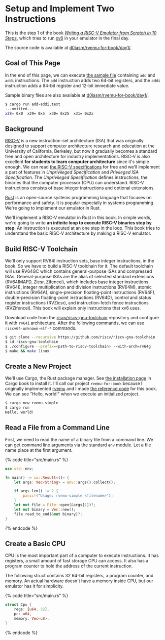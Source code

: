 # Setup and Implement Two Instructions

This is the step 1 of the book [_Writing a RISC-V Emulator from Scratch in 10 Steps_](./), which tries to run [xv6](https://github.com/mit-pdos/xv6-riscv) in your emulator in the final day.

The source code is available at [d0iasm/rvemu-for-book/day1/](https://github.com/d0iasm/rvemu-for-book/tree/master/day1).

## Goal of This Page

In the end of this page, we can execute [the sample file](https://github.com/d0iasm/rvemu-for-book/blob/master/day1/add-addi.s) containing `add` and `addi` instructions. The `add` instruction adds two 64-bit registers, and the `addi` instruction adds a 64-bit register and 12-bit immediate value.

Sample binary files are also available at [d0iasm/rvemu-for-book/day1/](https://github.com/d0iasm/rvemu-for-book/tree/master/day1).

```bash
$ cargo run add-addi.text
...omitted...
x28= 0x0  x29= 0x5  x30= 0x25  x31= 0x2a
```

## Background

[RISC-V](https://riscv.org/) is a new instruction-set architecture \(ISA\) that was originally designed to support computer architecture research and education at the University of California, Berkeley, but now it gradually becomes a standard free and open architecture for industry implementations. RISC-V is also excellent **for students to learn computer architecture** since it's simple enough. We can read [the RISC-V specifications](https://riscv.org/specifications/) for free and we'll implement a part of features in _Unprivileged Specification_ and _Privileged ISA Specification_. The _Unprivileged Specification_ defines instructions, the binaries that the computer processor \(CPU\) can understand. RISC-V instructions consists of base integer instructions and optional extensions.

[Rust](https://www.rust-lang.org/) is an open-source systems programming language that focuses on performance and safety. It is popular especially in systems programming. We're going to implement our emulator in Rust.

We'll implement a RISC-V emulator in Rust in this book. In simple words, we're going to write **an infinite loop to execute RISC-V binaries step by step**. An instruction is executed at an one step in the loop. This book tries to understand the basic RISC-V architecture by making a RISC-V emulator.

## Build RISC-V Toolchain

We'll only support RV64I instruction sets, base integer instructions, in the book. So we have to build a RISC-V toolchain for it. The default toolchain will use RV64GC which contains general-purpose ISAs and compressed ISAs. General-purpose ISAs are the alias of selected standard extensions \(RV64IMAFD, Zicsr, Zifencei\), which includes base integer instructions \(RV64I\), integer multiplication and division instructions \(RV64M\), atomic instructions \(RV64A\), single-precision floating-point instructions \(RV64F\), double-precision floating-point instructions \(RV64D\), control and status register instructions \(RVZicsr\), and instruction-fetch fence instructions \(RVZifencei\). This book will explain only instructions that xv6 uses.

Download code from the [riscv/riscv-gnu-toolchain](https://github.com/riscv/riscv-gnu-toolchain) repository and configure it with `rv64i` architecture. After the following commands, we can use `riscv64-unknown-elf-*` commands.

```bash
$ git clone --recursive https://github.com/riscv/riscv-gnu-toolchain
$ cd riscv-gnu-toolchain
$ ./configure --prefix=<path-to-riscv-toolchain> --with-arch=rv64g
$ make && make linux
```

## Create a New Project

We'll use Cargo, the Rust package manager. See [the installation page](https://doc.rust-lang.org/cargo/getting-started/installation.html) in Cargo book to install it. I'll call our project `rvemu-for-book` because I originally implemented [rvemu](https://github.com/d0iasm/rvemu) and I made [the reference code](https://github.com/d0iasm/rvemu-for-book) for this book. We can see "Hello, world!" when we execute an initialized project.

```bash
$ cargo new rvemu-simple
$ cargo run
Hello, world!
```

## Read a File from a Command Line

First, we need to read the name of a binary file from a command line. We can get command line arguments via the standard `env` module. Let a file name place at the first argument.

{% code title="src/main.rs" %}
```rust
use std::env;

fn main() -> io::Result<()> {
    let args: Vec<String> = env::args().collect();

    if args.len() != 2 {
        panic!("Usage: rvemu-simple <filename>");
    }
    let mut file = File::open(&args[1])?;
    let mut binary = Vec::new();
    file.read_to_end(&mut binary)?;
}
```
{% endcode %}

## Create a Basic CPU

CPU is the most important part of a computer to execute instructions. It has registers, a small amount of fast storage CPU can access. It also has a program counter to hold the address of the current instruction.

The following struct contains 32 64-bit registers, a program counter, and memory. An actual hardware doesn't have a memory inside CPU, but our emulator has it for simplicity.

{% code title="src/main.rs" %}
```rust
struct Cpu {
    regs: [u64; 32],
    pc: u64,
    memory: Vec<u8>,
}
```
{% endcode %}





